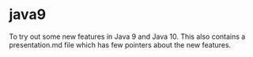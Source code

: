 # java9

To try out some new features in Java 9 and Java 10. This also contains a presentation.md file which has few pointers about the new features.
